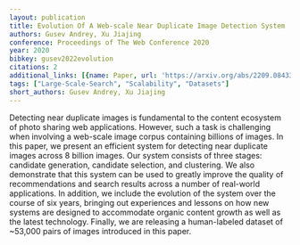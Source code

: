 ```yaml
---
layout: publication
title: Evolution Of A Web-scale Near Duplicate Image Detection System
authors: Gusev Andrey, Xu Jiajing
conference: Proceedings of The Web Conference 2020
year: 2020
bibkey: gusev2022evolution
citations: 2
additional_links: [{name: Paper, url: 'https://arxiv.org/abs/2209.08433'}]
tags: ["Large-Scale-Search", "Scalability", "Datasets"]
short_authors: Gusev Andrey, Xu Jiajing
---
```

Detecting near duplicate images is fundamental to the content ecosystem of
photo sharing web applications. However, such a task is challenging when
involving a web-scale image corpus containing billions of images. In this
paper, we present an efficient system for detecting near duplicate images
across 8 billion images. Our system consists of three stages: candidate
generation, candidate selection, and clustering. We also demonstrate that this
system can be used to greatly improve the quality of recommendations and search
results across a number of real-world applications.
  In addition, we include the evolution of the system over the course of six
years, bringing out experiences and lessons on how new systems are designed to
accommodate organic content growth as well as the latest technology. Finally,
we are releasing a human-labeled dataset of ~53,000 pairs of images introduced
in this paper.